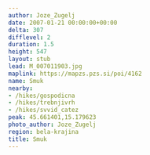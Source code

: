```yaml
---
author: Joze_Zugelj
date: 2007-01-21 00:00:00+00:00
delta: 307
difflevel: 2
duration: 1.5
height: 547
layout: stub
lead: M_007011903.jpg
maplink: https://mapzs.pzs.si/poi/4162
name: Smuk
nearby:
- /hikes/gospodicna
- /hikes/trebnjivrh
- /hikes/svvid_catez
peak: 45.661401,15.179623
photo_author: Joze_Zugelj
region: bela-krajina
title: Smuk
---
```

